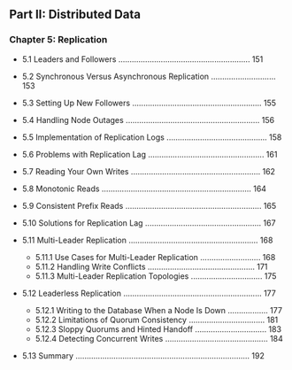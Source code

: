 
## Part II: Distributed Data

### Chapter 5: Replication

- 5.1 Leaders and Followers ........................................................... 151
- 5.2 Synchronous Versus Asynchronous Replication ............................. 153
- 5.3 Setting Up New Followers .......................................................... 155
- 5.4 Handling Node Outages ............................................................ 156
- 5.5 Implementation of Replication Logs ............................................. 158
- 5.6 Problems with Replication Lag .................................................... 161
- 5.7 Reading Your Own Writes .......................................................... 162
- 5.8 Monotonic Reads ................................................................... 164
- 5.9 Consistent Prefix Reads ............................................................. 165
- 5.10 Solutions for Replication Lag .................................................... 167



- 5.11 Multi-Leader Replication .......................................................... 168
  - 5.11.1 Use Cases for Multi-Leader Replication ........................... 168
  - 5.11.2 Handling Write Conflicts ................................................ 171
  - 5.11.3 Multi-Leader Replication Topologies ................................ 175
- 5.12 Leaderless Replication .............................................................. 177
  - 5.12.1 Writing to the Database When a Node Is Down .................. 177
  - 5.12.2 Limitations of Quorum Consistency .................................. 181
  - 5.12.3 Sloppy Quorums and Hinted Handoff ................................ 183
  - 5.12.4 Detecting Concurrent Writes .............................................. 184
- 5.13 Summary .............................................................................. 192
